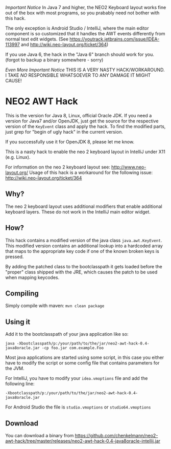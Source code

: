 *Important Notice*
In Java 7 and higher, the NEO2 Keyboard layout works fine out of the box with most programs, so you prabably need not bother with this hack.

The only exception is Android Studio / IntelliJ, where the main editor component is so customized that it handles the AWT events differently
from normal text edit widgets. (See https://youtrack.jetbrains.com/issue/IDEA-113997 and http://wiki.neo-layout.org/ticket/364)

If you use Java 6, the hack in the "Java 6" branch should work for you. (forgot to backup a binary somewhere - sorry)

*Even More Important Notice*
THIS IS A VERY NASTY HACK/WORKAROUND. I TAKE *NO* RESPONSIBLE WHATSOEVER TO ANY DAMAGE IT MIGHT CAUSE!

# NEO2 AWT Hack #

This is the version for Java 8, Linux, official Oracle JDK.
If you need a version for Java7 and/or OpenJDK, just get the source for the respective version of the `KeyEvent` class and apply the hack. To find the modified parts, just grep for "begin of ugly hack" in the current version.

If you successfully use it for OpenJDK 8, please let me know.

This is a nasty hack to enable the neo 2 keyboard layout in IntelliJ under X11 (e.g. Linux). 

For information on the neo 2 keyboard layout see: http://www.neo-layout.org/
Usage of this hack is a workaround for the following issue: http://wiki.neo-layout.org/ticket/364

## Why? ##
The neo 2 keyboard layout uses additional modifiers that enable additional 
keyboard layers. These do not work in the IntelliJ main editor widget.

## How? ## 
This hack contains a modified version of the java class 
`java.awt.KeyEvent`. This modified version contains an additional lookup into a hardcoded
array that maps to the appropriate key code if one of the known broken keys is pressed.

By adding the patched class to the bootclasspath it gets loaded before the "proper"
class shipped with the JRE, which causes the patch to be used when mapping keycodes.

## Compiling ##
Simply compile with maven: `mvn clean package`


## Using it ##

Add it to the bootclasspath of your java application like so: 

    java -Xbootclasspath/p:/your/path/to/the/jar/neo2-awt-hack-0.4-java8oracle.jar -cp foo.jar com.example.Foo

Most java applications are started using some script, in this case you either 
have to modify the script or some config file that contains parameters for the JVM.

For IntelliJ, you have to modify your `idea.vmoptions` file and add the following line: 

    -Xbootclasspath/p:/your/path/to/the/jar/neo2-awt-hack-0.4-java8oracle.jar
    
For Android Studio the file is `studio.vmoptions` or `studio64.vmoptions`

## Download ##

You can download a binary from https://github.com/chenkelmann/neo2-awt-hack/tree/master/releases/neo2-awt-hack-0.4-java8oracle-intellij.jar
